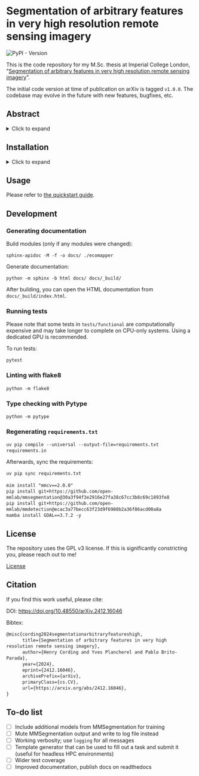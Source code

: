 # Segmentation of arbitrary features in very high resolution remote sensing imagery

![PyPI - Version](https://img.shields.io/pypi/v/ecomapper)

This is the code repository for my M.Sc. thesis at Imperial College London,
"[Segmentation of arbitrary features in very high resolution remote sensing imagery](https://arxiv.org/abs/2412.16046v1)".

The initial code version at time of publication on arXiv is tagged `v1.0.0`. The codebase may evolve in the future with
new features, bugfixes, etc.

## Abstract

<details>

<summary>Click to expand</summary>

Very high resolution (VHR) mapping through remote sensing (RS) imagery presents
a new opportunity to inform decision-making and sustainable practices in
countless domains. Efficient processing of big VHR data requires automated
tools applicable to numerous geographic regions and features. Contemporary RS
studies address this challenge by employing deep learning (DL) models for
specific datasets or features, which limits their applicability across
contexts.

The present research aims to overcome this limitation by introducing EcoMapper,
a scalable solution to segment arbitrary features in VHR RS imagery. EcoMapper
fully automates processing of geospatial data, DL model training, and
inference. Models trained with EcoMapper successfully segmented two distinct
features in a real-world UAV dataset, achieving scores competitive with prior
studies which employed context-specific models.

To evaluate EcoMapper, many additional models were trained on permutations of
principal field survey characteristics (FSCs). A relationship was discovered
allowing derivation of optimal ground sampling distance from feature size,
termed Cording Index (CI). A comprehensive methodology for field surveys was
developed to ensure DL methods can be applied effectively to collected data.

![EcoMapper Architecture](graphical_abstract.jpg)

</details>



## Installation

<details>

<summary>Click to expand</summary>

First, check if conda is already installed by running:

```shell
conda --version
# Should print: conda <some version>
```

If an error is reported, install `miniconda`
from https://docs.conda.io/en/latest/miniconda.html or use `miniforge`, which provides `mamba` as a
faster alternative:
https://github.com/conda-forge/miniforge

Next, update conda:

```shell
conda update -n base -c conda-forge conda -y
```

Create an environment and activate it. Be sure to use Python __3.10__ as shown.

```shell
conda create -n ecomapper python=3.10 GDAL=3.7.2 -y
conda activate ecomapper
```

Update pip and install the project dependencies:

```shell
pip install --upgrade pip
pip install -r requirements.txt
```

Install MMCV (be sure to use `mim` instead of `pip`!)

```shell
mim install "mmcv==2.0.0"
```

Install MMSegmentation and MMDetection

```shell
pip install git+https://github.com/open-mmlab/mmsegmentation@30a3f94f3e2916e27fa38c67cc3b8c69c1893fe8
pip install git+https://github.com/open-mmlab/mmdetection@ecac3a77becc63f23d9f6980b2a36f86acd00a8a
```

</details>

## Usage

Please refer to [the quickstart guide](QUICKSTART.md).

## Development

### Generating documentation

Build modules (only if any modules were changed):

```shell
sphinx-apidoc -M -f -o docs/ ./ecomapper
```

Generate documentation:

```shell
python -m sphinx -b html docs/ docs/_build/
```

After building, you can open the HTML documentation from `docs/_build/index.html`.

### Running tests

Please note that some tests in `tests/functional` are computationally expensive
and may take longer to complete on CPU-only systems. Using a dedicated GPU is recommended.

To run tests:
```shell
pytest
```

### Linting with flake8

```shell
python -m flake8
```

### Type checking with Pytype

```shell
python -m pytype
```

### Regenerating `requirements.txt`

```shell
uv pip compile --universal --output-file=requirements.txt requirements.in
```

Afterwards, sync the requirements:

```shell
uv pip sync requirements.txt

mim install "mmcv==2.0.0"
pip install git+https://github.com/open-mmlab/mmsegmentation@30a3f94f3e2916e27fa38c67cc3b8c69c1893fe8
pip install git+https://github.com/open-mmlab/mmdetection@ecac3a77becc63f23d9f6980b2a36f86acd00a8a
mamba install GDAL==3.7.2 -y
```

## License

The repository uses the GPL v3 license. If this is significantly constricting you, please reach out to me!

[License](LICENSE)

## Citation

If you find this work useful, please cite:

DOI: https://doi.org/10.48550/arXiv.2412.16046

Bibtex:

```
@misc{cording2024segmentationarbitraryfeatureshigh,
      title={Segmentation of arbitrary features in very high resolution remote sensing imagery}, 
      author={Henry Cording and Yves Plancherel and Pablo Brito-Parada},
      year={2024},
      eprint={2412.16046},
      archivePrefix={arXiv},
      primaryClass={cs.CV},
      url={https://arxiv.org/abs/2412.16046}, 
}
```

## To-do list

- [ ] Include additional models from MMSegmentation for training
- [ ] Mute MMSegmentation output and write to log file instead
- [ ] Working verbosity; use `logging` for all messages
- [ ] Template generator that can be used to fill out a task and submit it
  (useful for headless HPC environments)
- [ ] Wider test coverage
- [ ] Improved documentation, publish docs on readthedocs
